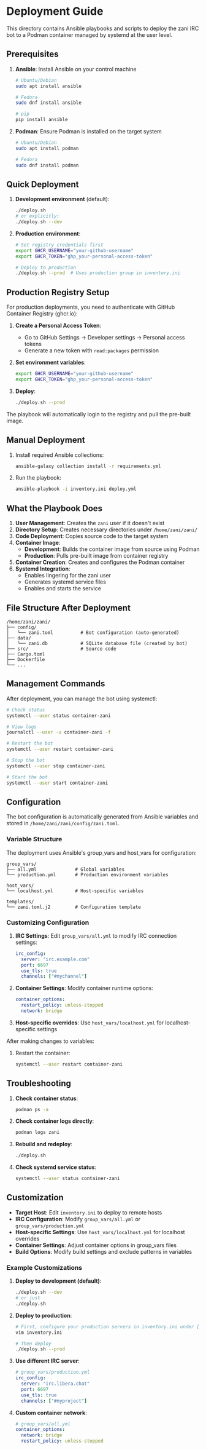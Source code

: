 # Deployment Guide

This directory contains Ansible playbooks and scripts to deploy the zani IRC bot to a Podman container managed by systemd at the user level.

## Prerequisites

1. **Ansible**: Install Ansible on your control machine
   ```bash
   # Ubuntu/Debian
   sudo apt install ansible
   
   # Fedora
   sudo dnf install ansible
   
   # pip
   pip install ansible
   ```

2. **Podman**: Ensure Podman is installed on the target system
   ```bash
   # Ubuntu/Debian
   sudo apt install podman
   
   # Fedora
   sudo dnf install podman
   ```

## Quick Deployment

1. **Development environment** (default):
   ```bash
   ./deploy.sh
   # or explicitly:
   ./deploy.sh --dev
   ```

2. **Production environment**:
   ```bash
   # Set registry credentials first
   export GHCR_USERNAME="your-github-username"
   export GHCR_TOKEN="ghp_your-personal-access-token"
   
   # Deploy to production
   ./deploy.sh --prod  # Uses production group in inventory.ini
   ```

## Production Registry Setup

For production deployments, you need to authenticate with GitHub Container Registry (ghcr.io):

1. **Create a Personal Access Token**:
   - Go to GitHub Settings → Developer settings → Personal access tokens
   - Generate a new token with `read:packages` permission
   
2. **Set environment variables**:
   ```bash
   export GHCR_USERNAME="your-github-username"
   export GHCR_TOKEN="ghp_your-personal-access-token"
   ```

3. **Deploy**:
   ```bash
   ./deploy.sh --prod
   ```

The playbook will automatically login to the registry and pull the pre-built image.

## Manual Deployment

1. Install required Ansible collections:
   ```bash
   ansible-galaxy collection install -r requirements.yml
   ```

2. Run the playbook:
   ```bash
   ansible-playbook -i inventory.ini deploy.yml
   ```

## What the Playbook Does

1. **User Management**: Creates the `zani` user if it doesn't exist
2. **Directory Setup**: Creates necessary directories under `/home/zani/zani/`
3. **Code Deployment**: Copies source code to the target system
4. **Container Image**: 
   - **Development**: Builds the container image from source using Podman
   - **Production**: Pulls pre-built image from container registry
5. **Container Creation**: Creates and configures the Podman container
6. **Systemd Integration**: 
   - Enables lingering for the zani user
   - Generates systemd service files
   - Enables and starts the service

## File Structure After Deployment

```
/home/zani/zani/
├── config/
│   └── zani.toml          # Bot configuration (auto-generated)
├── data/
│   └── zani.db            # SQLite database file (created by bot)
├── src/                   # Source code
├── Cargo.toml
├── Dockerfile
└── ...
```

## Management Commands

After deployment, you can manage the bot using systemctl:

```bash
# Check status
systemctl --user status container-zani

# View logs
journalctl --user -u container-zani -f

# Restart the bot
systemctl --user restart container-zani

# Stop the bot
systemctl --user stop container-zani

# Start the bot
systemctl --user start container-zani
```

## Configuration

The bot configuration is automatically generated from Ansible variables and stored in `/home/zani/zani/config/zani.toml`.

### Variable Structure

The deployment uses Ansible's group_vars and host_vars for configuration:

```
group_vars/
├── all.yml              # Global variables
└── production.yml       # Production environment variables

host_vars/
└── localhost.yml        # Host-specific variables

templates/
└── zani.toml.j2         # Configuration template
```

### Customizing Configuration

1. **IRC Settings**: Edit `group_vars/all.yml` to modify IRC connection settings:
   ```yaml
   irc_config:
     server: "irc.example.com"
     port: 6697
     use_tls: true
     channels: ["#mychannel"]
   ```

2. **Container Settings**: Modify container runtime options:
   ```yaml
   container_options:
     restart_policy: unless-stopped
     network: bridge
   ```

3. **Host-specific overrides**: Use `host_vars/localhost.yml` for localhost-specific settings

After making changes to variables:

1. Restart the container:
   ```bash
   systemctl --user restart container-zani
   ```

## Troubleshooting

1. **Check container status**:
   ```bash
   podman ps -a
   ```

2. **Check container logs directly**:
   ```bash
   podman logs zani
   ```

3. **Rebuild and redeploy**:
   ```bash
   ./deploy.sh
   ```

4. **Check systemd service status**:
   ```bash
   systemctl --user status container-zani
   ```

## Customization

- **Target Host**: Edit `inventory.ini` to deploy to remote hosts
- **IRC Configuration**: Modify `group_vars/all.yml` or `group_vars/production.yml`
- **Host-specific Settings**: Use `host_vars/localhost.yml` for localhost overrides
- **Container Settings**: Adjust container options in group_vars files
- **Build Options**: Modify build settings and exclude patterns in variables

### Example Customizations

1. **Deploy to development (default)**:
   ```bash
   ./deploy.sh --dev
   # or just
   ./deploy.sh
   ```

2. **Deploy to production**:
   ```bash
   # First, configure your production servers in inventory.ini under [production]
   vim inventory.ini
   
   # Then deploy
   ./deploy.sh --prod
   ```

2. **Use different IRC server**:
   ```yaml
   # group_vars/production.yml
   irc_config:
     server: "irc.libera.chat"
     port: 6697
     use_tls: true
     channels: ["#myproject"]
   ```

3. **Custom container network**:
   ```yaml
   # group_vars/all.yml
   container_options:
     network: bridge
     restart_policy: unless-stopped
   ```
